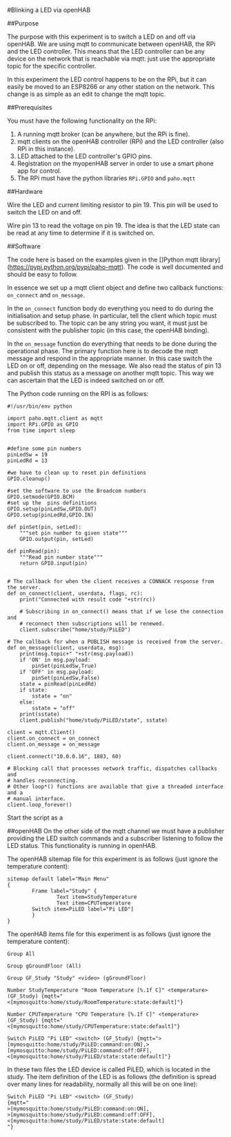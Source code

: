 #Blinking a LED via openHAB

##Purpose

The purpose with this experiment is to switch a LED on and off via openHAB. We are using mqtt to communicate between openHAB, the RPi and the LED controller. This means that the LED controller can be any device on the network that is reachable via mqtt: just use the appropriate topic for the specific controller.  

In this experiment the LED control happens to be on the RPi, but it can easily be moved to an ESP8266 or any other station on the network. This change is as simple as an edit to change the mqtt topic.

##Prerequisites

You must have the following functionality on the RPi:

1. A running mqtt broker (can be anywhere, but the RPi is fine).
1. mqtt clients on the openHAB controller (RPi) and the LED controller (also RPi in this instance).
1. LED attached to the LED controller's GPIO pins.
1. Registration on the myopenHAB  server in order to use a smart phone app for control.
1. The RPi must have the python libraries `RPi.GPIO` and `paho.mqtt`

##Hardware

Wire the LED and current limiting resistor to pin 19.  This pin will be used to switch the LED on and off.

Wire pin 13 to read the voltage on pin 19. The idea is that the LED state can be read at any time to determine if it is switched on.

##Software

The code here is based on the examples given in the []Python mqtt library](https://pypi.python.org/pypi/paho-mqtt).  The code is well documented and should be easy to follow.

In essence we set up a mqtt client object and define two callback functions: `on_connect` and `on_message`. 

In the `on_connect` function body do everything you need to do during the initialisation and setup phase.  In particular, tell the client which topic must be subscribed to.  The topic can be any string you want, it must just be consistent with the publisher topic (in this case, the openHAB binding).

In the `on_message` function do everything that needs to be done during the operational phase. The primary function here is to decode the mqtt message and respond in the appropriate manner.  In this case switch the LED on or off, depending on the message.  We also read the status of pin 13 and publish this status as a message on another mqtt topic.  This way we can ascertain that the LED is indeed switched on or off.

The Python code running on the RPI is as follows:

    #!/usr/bin/env python

    import paho.mqtt.client as mqtt
    import RPi.GPIO as GPIO
    from time import sleep


    #define some pin numbers
    pinLedSw = 19
    pinLedRd = 13

    #we have to clean up to reset pin definitions
    GPIO.cleanup()

    #set the software to use the Broadcom numbers
    GPIO.setmode(GPIO.BCM)
    #set up the  pins definitions
    GPIO.setup(pinLedSw,GPIO.OUT)
    GPIO.setup(pinLedRd,GPIO.IN)

    def pinSet(pin, setLed):
        """set pin number to given state"""
        GPIO.output(pin, setLed)
            
    def pinRead(pin):
        """Read pin number state"""
        return GPIO.input(pin)


    # The callback for when the client receives a CONNACK response from the server.
    def on_connect(client, userdata, flags, rc):
        print("Connected with result code "+str(rc))

        # Subscribing in on_connect() means that if we lose the connection and
        # reconnect then subscriptions will be renewed.
        client.subscribe("home/study/PiLED")

    # The callback for when a PUBLISH message is received from the server.
    def on_message(client, userdata, msg):
        print(msg.topic+" "+str(msg.payload))
        if 'ON' in msg.payload:
            pinSet(pinLedSw,True)
        if 'OFF' in msg.payload:
            pinSet(pinLedSw,False)
        state = pinRead(pinLedRd)
        if state:
            sstate = "on"
        else:
            sstate = "off"
        print(sstate)
        client.publish("home/study/PiLED/state", sstate)

    client = mqtt.Client()
    client.on_connect = on_connect
    client.on_message = on_message

    client.connect("10.0.0.16", 1883, 60)

    # Blocking call that processes network traffic, dispatches callbacks and
    # handles reconnecting.
    # Other loop*() functions are available that give a threaded interface and a
    # manual interface.
    client.loop_forever()

Start the script as a     
    
    
##openHAB
On the other side of the mqtt channel we must have a publisher providing the LED switch commands and a subscriber listening to follow the LED status.  This functionality is running in openHAB.

The openHAB sitemap file for this experiment is as follows (just ignore the temperature content):

    sitemap default label="Main Menu"
    {
            Frame label="Study" {
                    Text item=StudyTemperature
                    Text item=CPUTemperature
            Switch item=PiLED label="Pi LED"] 
            }
    }	

The openHAB items file for this experiment is as follows (just ignore the temperature content):

    Group All

    Group gGroundFloor (All)

    Group GF_Study "Study" <video> (gGroundFloor)

    Number StudyTemperature "Room Temperature [%.1f C]" <temperature> (GF_Study) {mqtt="<[mymosquitto:home/study/RoomTemperature:state:default]"}

    Number CPUTemperature "CPU Temperature [%.1f C]" <temperature> (GF_Study) {mqtt="<[mymosquitto:home/study/CPUTemperature:state:default]"}

    Switch PiLED "Pi LED" <switch> (GF_Study) {mqtt=">[mymosquitto:home/study/PiLED:command:on:ON],>[mymosquitto:home/study/PiLED:command:off:OFF],<[mymosquitto:home/study/PiLED/state:state:default]"}

In these two files the LED device is called PiLED, which is located in the study.  The item definition of the LED is as follows (the definition is spread over many lines for readability, normally all this will be on one line):

    Switch PiLED "Pi LED" <switch> (GF_Study) 
    {mqtt="
    >[mymosquitto:home/study/PiLED:command:on:ON],
    >[mymosquitto:home/study/PiLED:command:off:OFF],
    <[mymosquitto:home/study/PiLED/state:state:default]
    "}

 
 
 
 

 